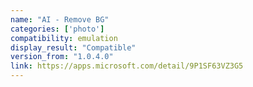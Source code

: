 ```yaml
---
name: "AI - Remove BG"
categories: ['photo']
compatibility: emulation
display_result: "Compatible"
version_from: "1.0.4.0"
link: https://apps.microsoft.com/detail/9P1SF63VZ3G5
---
```

